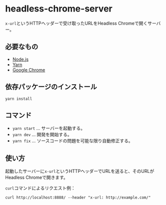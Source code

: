 # headless-chrome-server

`x-url`というHTTPヘッダーで受け取ったURLをHeadless Chromeで開くサーバー。

## 必要なもの

- [Node.js](https://nodejs.org/ja/)
- [Yarn](https://yarnpkg.com/ja/)
- [Google Chrome](https://www.google.com/intl/ja_jp/chrome/)

## 依存パッケージのインストール

```
yarn install
```

## コマンド

- `yarn start` … サーバーを起動する。
- `yarn dev` … 開発を開始する。
- `yarn fix` … ソースコードの問題を可能な限り自動修正する。

## 使い方

起動したサーバーに`x-url`というHTTPヘッダーでURLを送ると、そのURLがHeadless Chromeで開きます。

`curl`コマンドによるリクエスト例：

```
curl http://localhost:8888/ --header "x-url: http://example.com/"
```
